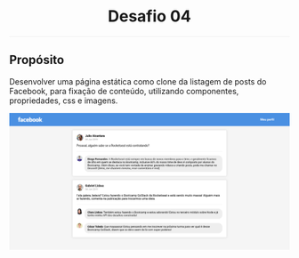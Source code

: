 <h1 align=center>Desafio 04</h1>

<hr style='height: 1px; background-color: #eee' />

<h2>Propósito</h2>
<p>Desenvolver uma página estática como clone da listagem de posts do Facebook, para fixação de conteúdo, utilizando componentes, propriedades, css e imagens.</p>

<img src=".github/example.png" alt="final">
